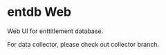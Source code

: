 # entdb Web

Web UI for enttitlement database.

For data collector, please check out collector branch.
